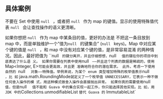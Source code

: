 ## 具体案例

不要在 Set 中使用 `null `  ，或者把 `null `   作为 map 的键值。显示的使用特殊值代表 `null `   会让查找操作的语义更清晰。

如果你想把 `null `   作为 map 中某条目的值，更好的办法是 不把这一条目放到 map 中，而是单独维护一个”值为`null `   的键集合” (`null `   keys)。Map 中对应某个键的值是 `null `  ，和 map 中没有对应某个键的值，是非常容易混淆
的两种情况。因此，最好把值为 ``null ` 的键分离开，并且仔细想想，`null `   值的键在你的项目中到底表达了什么语
义。
如果你需要在列表中使用 `null `  ——并且这个列表的数据是稀疏的，使用 `Map<Integer, E>`可能会更高效，并且更
准确地符合你的潜在需求。
此外，考虑一下使用自然的 `null `   对象——特殊值。举例来说，为某个 enum 类型增加特殊的枚举值表示 `null `  ，比
如` java.math.RoundingMode` 就定义了一个枚举值 UNNECESSARY，它表示一种不做任何舍入操作的模
式，用这种模式做舍入操作会直接抛出异常。
如果你真的需要使用 `null `   值，但是 `null `   值不能和 Guava 中的集合实现一起工作，你只能选择其他实现。比
如，用 JDK 中的 `Collections.unmodifiableList `替代 Guava 的` ImmutableList`